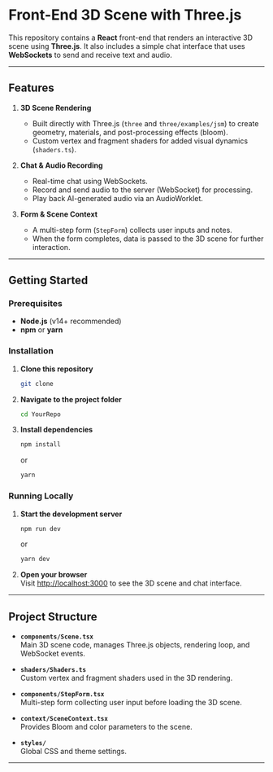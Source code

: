# Front-End 3D Scene with Three.js

This repository contains a **React** front-end that renders an interactive 3D scene using **Three.js**. It also includes a simple chat interface that uses **WebSockets** to send and receive text and audio.

---

## Features

1. **3D Scene Rendering**  
   - Built directly with Three.js (`three` and `three/examples/jsm`) to create geometry, materials, and post-processing effects (bloom).
   - Custom vertex and fragment shaders for added visual dynamics (`shaders.ts`).

2. **Chat & Audio Recording**  
   - Real-time chat using WebSockets.
   - Record and send audio to the server (WebSocket) for processing.
   - Play back AI-generated audio via an AudioWorklet.

3. **Form & Scene Context**  
   - A multi-step form (`StepForm`) collects user inputs and notes.  
   - When the form completes, data is passed to the 3D scene for further interaction.

---

## Getting Started

### Prerequisites
- **Node.js** (v14+ recommended)
- **npm** or **yarn**

### Installation

1. **Clone this repository**  
   ```bash
   git clone
   ```

2. **Navigate to the project folder**  
   ```bash
   cd YourRepo
   ```

3. **Install dependencies**  
   ```bash
   npm install
   ```
   or
   ```bash
   yarn
   ```

### Running Locally

1. **Start the development server**  
   ```bash
   npm run dev
   ```
   or
   ```bash
   yarn dev
   ```
2. **Open your browser**  
   Visit [http://localhost:3000](http://localhost:3000) to see the 3D scene and chat interface.

---

## Project Structure

- **`components/Scene.tsx`**  
  Main 3D scene code, manages Three.js objects, rendering loop, and WebSocket events.

- **`shaders/Shaders.ts`**  
  Custom vertex and fragment shaders used in the 3D rendering.

- **`components/StepForm.tsx`**  
  Multi-step form collecting user input before loading the 3D scene.

- **`context/SceneContext.tsx`**  
  Provides Bloom and color parameters to the scene.

- **`styles/`**  
  Global CSS and theme settings.

---